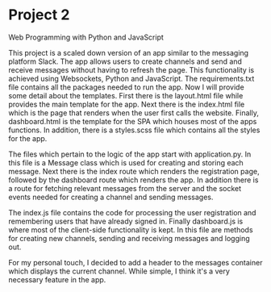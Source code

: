 # Project 2

Web Programming with Python and JavaScript

This project is a scaled down version of an app similar to the messaging platform Slack. The app allows users to create channels and send and receive messages without having to refresh the page. This functionality is achieved using Websockets, Python and JavaScript. The requirements.txt file contains all the packages needed to run the app. Now I will provide some detail about the templates. First there is the layout.html file while provides the main template for the app. Next there is the index.html file which is the page that renders when the user first calls the website. Finally, dashboard.html is the template for the SPA which houses most of the apps functions. In addition, there is a styles.scss file which contains all the styles for the app.

The files which pertain to the logic of the app start with application.py. In this file is a Message class which is used for creating and storing each message. Next there is the index route which renders the registration page, followed by the dashboard route which renders the app. In addition there is a route for fetching relevant messages from the server and the socket events needed for creating a channel and sending messages.


The index.js file contains the code for processing the user registration and remembering users that have already signed in. Finally dashboard.js is where most of the client-side functionality is kept. In this file are methods for creating new channels, sending and receiving messages and logging out.

For my personal touch, I decided to add a header to the messages container which displays the current channel. While simple, I think it's a very necessary feature in the app.
